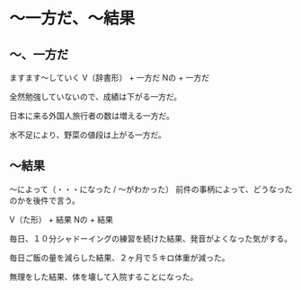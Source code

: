 # 〜一方だ、〜結果


## 〜、一方だ
ますます～していく
V（辞書形） + 一方だ Nの + 一方だ

全然勉強していないので、成績は下がる一方だ。

日本に来る外国人旅行者の数は増える一方だ。

水不足により、野菜の値段は上がる一方だ。

## 〜結果
〜によって（・・・になった / 〜がわかった） 前件の事柄によって、どうなったのかを後件で言う。

V（た形） + 結果 Nの + 結果

毎日、１０分シャドーイングの練習を続けた結果、発音がよくなった気がする。

毎日ご飯の量を減らした結果、２ヶ月で５キロ体重が減った。

無理をした結果、体を壊して入院することになった。

